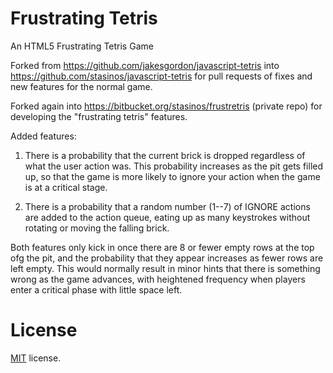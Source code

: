 Frustrating Tetris
==================

An HTML5 Frustrating Tetris Game

Forked from https://github.com/jakesgordon/javascript-tetris
into https://github.com/stasinos/javascript-tetris
for pull requests of fixes and new features for the normal game.

Forked again into https://bitbucket.org/stasinos/frustretris
(private repo) for developing the "frustrating tetris" features.


Added features:

1. There is a probability that the current brick is dropped regardless
of what the user action was. This probability increases as the pit
gets filled up, so that the game is more likely to ignore your action
when the game is at a critical stage.

2. There is a probability that a random number (1--7) of IGNORE
actions are added to the action queue, eating up as many keystrokes
without rotating or moving the falling brick.

Both features only kick in once there are 8 or fewer empty rows at the
top ofg the pit, and the probability that they appear increases as
fewer rows are left empty. This would normally result in minor hints
that there is something wrong as the game advances, with heightened
frequency when players enter a critical phase with little space left.



License
=======

[MIT](http://en.wikipedia.org/wiki/MIT_License) license.

